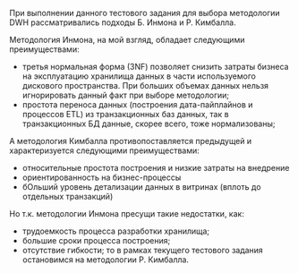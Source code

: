 При выполнении данного тестового задания для выбора методологии DWH рассматривались подходы Б. Инмона и Р. Кимбалла.

Методология Инмона, на мой взгляд, обладает следующими преимуществами:
+ третья нормальная форма (3NF) позволяет снизить затраты бизнеса на эксплуатацию хранилища данных в части используемого дискового пространства. При больших объемах данных нельзя игнорировать данный факт при выборе методологии;
+ простота переноса данных (построения дата-пайплайнов и процессов ETL) из транзакционных баз данных, так в транзакционных БД данные, скорее всего, тоже нормализованы;

А методология Кимбалла противопоставляется предыдущей и характеризуется следующими преимуществами:
+ относительные простота построения и низкие затраты на внедрение
+ ориентированность на бизнес-процессы
+ бОльший уровень детализации данных в витринах (вплоть до отдельных транзакций)

Но т.к. методологии Инмона пресущи такие недостатки, как:
- трудоемкость процесса разработки хранилища;
- большие сроки процесса построения;
- отсутствие гибкости;
то в рамках текущего тестового задания остановимся на методологии Р. Кимбалла.

